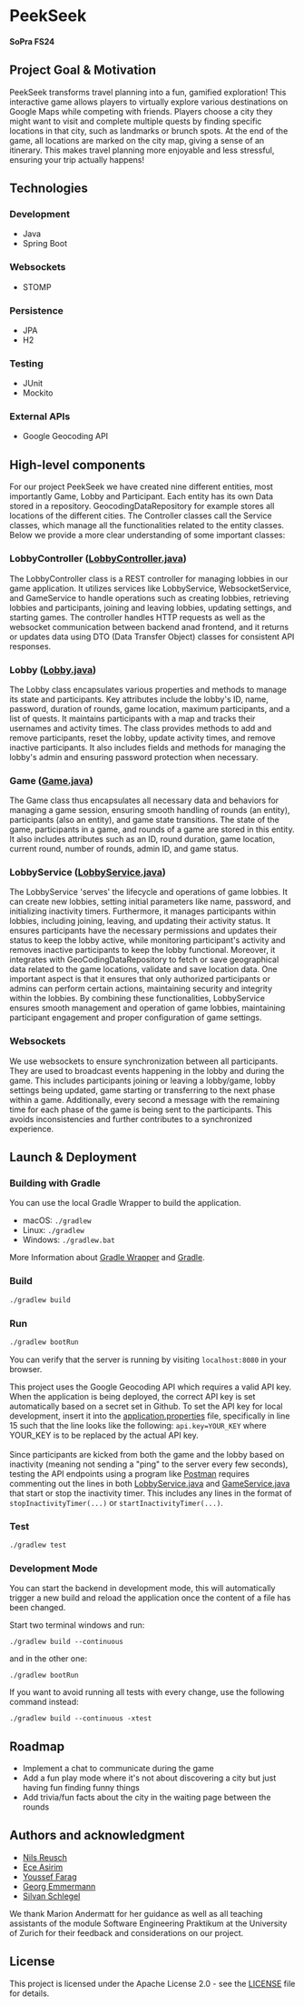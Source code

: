 # PeekSeek
#### SoPra FS24

## Project Goal & Motivation
PeekSeek transforms travel planning into a fun, gamified exploration! This interactive game allows players to virtually explore various destinations on Google Maps while competing with friends. Players choose a city they might want to visit and complete multiple quests by finding specific locations in that city, such as landmarks or brunch spots. At the end of the game, all locations are marked on the city map, giving a sense of an itinerary. This makes travel planning more enjoyable and less stressful, ensuring your trip actually happens!

## Technologies
### Development
- Java
- Spring Boot
### Websockets
- STOMP
### Persistence
- JPA
- H2
### Testing
- JUnit
- Mockito
### External APIs
- Google Geocoding API

## High-level components
For our project PeekSeek we have created nine different entities, most importantly Game, Lobby and Participant. Each entity has its own Data stored in a repository. GeocodingDataRepository for example stores all locations of the different cities. The Controller classes call the Service classes, which manage all the functionalities related to the entity classes. Below we provide a more clear understanding of some important classes: 

### LobbyController ([LobbyController.java](https://github.com/sopra-fs24-group-12/PeekSeek-server/blob/main/src/main/java/ch/uzh/ifi/hase/soprafs24/controller/LobbyController.java))
The LobbyController class is a REST controller for managing lobbies in our game application. It utilizes services like LobbyService, WebsocketService, and GameService to handle operations such as creating lobbies, retrieving lobbies and participants, joining and leaving lobbies, updating settings, and starting games. The controller handles HTTP requests as well as the websocket communication between backend anad frontend, and it returns or updates data using DTO (Data Transfer Object) classes for consistent API responses. 

### Lobby ([Lobby.java](https://github.com/sopra-fs24-group-12/PeekSeek-server/blob/main/src/main/java/ch/uzh/ifi/hase/soprafs24/entity/Lobby.java))
The Lobby class encapsulates various properties and methods to manage its state and participants. Key attributes include the lobby's ID, name, password, duration of rounds, game location, maximum participants, and a list of quests. It maintains participants with a map and tracks their usernames and activity times. The class provides methods to add and remove participants, reset the lobby, update activity times, and remove inactive participants. It also includes fields and methods for managing the lobby's admin and ensuring password protection when necessary.

### Game ([Game.java](https://github.com/sopra-fs24-group-12/PeekSeek-server/blob/main/src/main/java/ch/uzh/ifi/hase/soprafs24/entity/Game.java))
The Game class thus encapsulates all necessary data and behaviors for managing a game session, ensuring smooth handling of rounds (an entity), participants (also an entity), and game state transitions.  The state of the game, participants in a game, and rounds of a game are stored in this entity. It also includes attributes such as an ID, round duration, game location, current round, number of rounds, admin ID, and game status. 

### LobbyService ([LobbyService.java](https://github.com/sopra-fs24-group-12/PeekSeek-server/blob/main/src/main/java/ch/uzh/ifi/hase/soprafs24/service/LobbyService.java))
The LobbyService 'serves' the lifecycle and operations of game lobbies. It can
create new lobbies, setting initial parameters like name, password, and initializing inactivity timers.
Furthermore, it manages participants within lobbies, including joining, leaving, and updating their activity status. It ensures participants have the necessary permissions and updates their status to keep the lobby active, while monitoring participant's activity and removes inactive participants to keep the lobby functional.
Moreover, it integrates with GeoCodingDataRepository to fetch or save geographical data related to the game locations, validate and save location data.
One important aspect is that it ensures that only authorized participants or admins can perform certain actions, maintaining security and integrity within the lobbies.
By combining these functionalities, LobbyService ensures smooth management and operation of game lobbies, maintaining participant engagement and proper configuration of game settings.

### Websockets
We use websockets to ensure synchronization between all participants. They are used to broadcast events happening in the lobby and during the game. This includes participants joining or leaving a lobby/game, lobby settings being updated, game starting or transferring to the next phase within a game. Additionally, every second a message with the remaining time for each phase of the game is being sent to the participants. This avoids inconsistencies and further contributes to a synchronized experience.


## Launch & Deployment

### Building with Gradle

You can use the local Gradle Wrapper to build the application.

-   macOS: `./gradlew`
-   Linux: `./gradlew`
-   Windows: `./gradlew.bat`

More Information about [Gradle Wrapper](https://docs.gradle.org/current/userguide/gradle_wrapper.html) and [Gradle](https://gradle.org/docs/).

### Build

```bash
./gradlew build
```

### Run

```bash
./gradlew bootRun
```

You can verify that the server is running by visiting `localhost:8080` in your browser.

This project uses the Google Geocoding API which requires a valid API key. When the application is being deployed, the correct API key is set automatically based on a secret set in Github. To set the API key for local development, insert it into the [application.properties](https://github.com/sopra-fs24-group-12/PeekSeek-server/blob/main/src/main/resources/application.properties) file, specifically in line 15 such that the line looks like the following: `api.key=YOUR_KEY` where YOUR_KEY is to be replaced by the actual API key. 
<br />
<br />
Since participants are kicked from both the game and the lobby based on inactivity (meaning not sending a "ping" to the server every few seconds), testing the API endpoints using a program like [Postman](https://www.postman.com/) requires commenting out the lines in both [LobbyService.java](https://github.com/sopra-fs24-group-12/PeekSeek-server/blob/main/src/main/java/ch/uzh/ifi/hase/soprafs24/service/LobbyService.java) and [GameService.java](https://github.com/sopra-fs24-group-12/PeekSeek-server/blob/main/src/main/java/ch/uzh/ifi/hase/soprafs24/service/GameService.java) that start or stop the inactivity timer. This includes any lines in the format of `stopInactivityTimer(...)` or `startInactivityTimer(...)`.

### Test

```bash
./gradlew test
```

### Development Mode

You can start the backend in development mode, this will automatically trigger a new build and reload the application
once the content of a file has been changed.

Start two terminal windows and run:

`./gradlew build --continuous`

and in the other one:

`./gradlew bootRun`

If you want to avoid running all tests with every change, use the following command instead:

`./gradlew build --continuous -xtest`


## Roadmap
- Implement a chat to communicate during the game
- Add a fun play mode where it's not about discovering a city but just having fun finding funny things
- Add trivia/fun facts about the city in the waiting page between the rounds

## Authors and acknowledgment
- [Nils Reusch](https://github.com/Arche1ion)
- [Ece Asirim](https://github.com/asirimece)  
- [Youssef Farag](https://github.com/Figo2003)  
- [Georg Emmermann](https://github.com/emmge)  
- [Silvan Schlegel](https://github.com/silvanschlegel)

We thank Marion Andermatt for her guidance as well as all teaching assistants of the module Software Engineering Praktikum at the University of Zurich for their feedback and considerations on our project.

## License
This project is licensed under the Apache License 2.0 - see the [LICENSE](https://github.com/sopra-fs24-group-12/PeekSeek-server/blob/main/LICENSE) file for details.


